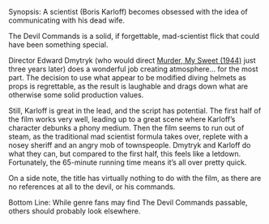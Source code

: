 Synopsis: A scientist (Boris Karloff) becomes obsessed with the idea of communicating with his dead wife.

The Devil Commands is a solid, if forgettable, mad-scientist flick that could have been something special.

Director Edward Dmytryk (who would direct <a href="/browse/reviews/murder-my-sweet-1944/">Murder, My Sweet (1944)</a> just three years later) does a wonderful job creating atmosphere… for the most part.  The decision to use what appear to be modified diving helmets as props is regrettable, as the result is laughable and drags down what are otherwise some solid production values.

Still, Karloff is great in the lead, and the script has potential.  The first half of the film works very well, leading up to a great scene where Karloff’s character debunks a phony medium.  Then the film seems to run out of steam, as the traditional mad scientist formula takes over, replete with a nosey sheriff and an angry mob of townspeople.  Dmytryk and Karloff do what they can, but compared to the first half, this feels like a letdown.  Fortunately, the 65-minute running time means it’s all over pretty quick.

On a side note, the title has virtually nothing to do with the film, as there are no references at all to the devil, or his commands.

Bottom Line: While genre fans may find The Devil Commands passable, others should probably look elsewhere.
